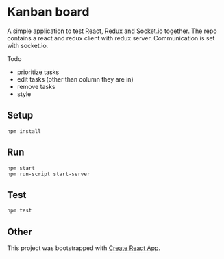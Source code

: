 
# Kanban board

A simple application to test React, Redux and Socket.io together. The repo contains a react and redux client with redux server. Communication is set with socket.io.

Todo
  * prioritize tasks
  * edit tasks (other than column they are in)
  * remove tasks
  * style

## Setup

```
npm install
```

## Run

```
npm start
npm run-script start-server
```

## Test

```
npm test
```

## Other

This project was bootstrapped with [Create React App](https://github.com/facebookincubator/create-react-app).
